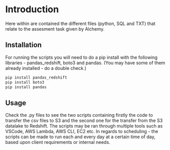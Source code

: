 # Introduction

Here within are contained the different files (python, SQL and TXT) that relate to the assesment task given by Alchemy.

## Installation

For running the scripts you will need to do a pip install with the following libraries - pandas_redshift, boto3 and pandas. (You may have some of them already installed - do a double check.)

```bash
pip install pandas_redshift
pip install boto3
pip install pandas
```

## Usage

Check the .py files to see the two scripts containing firstly the code to transfer the csv files to S3 and the second one for the transfer from the S3 datalake to Redshift.
The scripts may be ran through multiple tools such as VSCode, AWS Lambda, AWS CLI, EC2 etc. 
In regards to scheduling - the scripts can be made to run each and every day at a certain time of day, based upon client requirements or internal needs.

